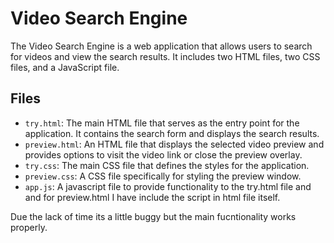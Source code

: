 # Video Search Engine

The Video Search Engine is a web application that allows users to search for videos and view the search results. It includes two HTML files, two CSS files, and a JavaScript file.

## Files

- `try.html`: The main HTML file that serves as the entry point for the application. It contains the search form and displays the search results.
- `preview.html`: An HTML file that displays the selected video preview and provides options to visit the video link or close the preview overlay.
- `try.css`: The main CSS file that defines the styles for the application.
- `preview.css`: A CSS file specifically for styling the preview window.
- `app.js`: A javascript file to provide functionality to the try.html file and and for preview.html I have include the script in html file itself.

Due the lack of time its a little buggy but the main fucntionality works properly.
